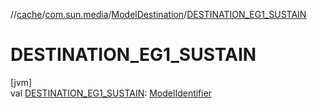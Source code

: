 //[cache](../../../index.md)/[com.sun.media](../index.md)/[ModelDestination](index.md)/[DESTINATION_EG1_SUSTAIN](-d-e-s-t-i-n-a-t-i-o-n_-e-g1_-s-u-s-t-a-i-n.md)

# DESTINATION_EG1_SUSTAIN

[jvm]\
val [DESTINATION_EG1_SUSTAIN](-d-e-s-t-i-n-a-t-i-o-n_-e-g1_-s-u-s-t-a-i-n.md): [ModelIdentifier](../-model-identifier/index.md)
